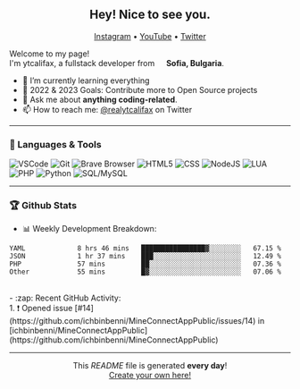 <h2 align="center">Hey! Nice to see you.</h2>
<p align="center">  
  <a href="https://instagram.com/btrayanovv">Instagram</a> •
  <a href="https://www.youtube.com/channel/UCYFr6dErGictp4nOGnQpQvQ">YouTube</a> •
  <a href="https://twitter.com/ytcalifax">Twitter</a> 
</p>

<p>Welcome to my page! </br> I'm ytcalifax, a fullstack developer from <img src="https://img.icons8.com/color/48/000000/bulgaria-circular.png" width="13"/> <b>Sofia, Bulgaria</b>.</p>

- 🌱 I’m currently learning everything
- 🥅 2022 & 2023 Goals: Contribute more to Open Source projects
- 💬 Ask me about **anything coding-related**.
- 📫 How to reach me: [@realytcalifax](https://twitter.com/realytcalifax) on Twitter

-----
### 🔨 Languages & Tools
<p>  
  <img alt="VSCode" src="https://img.shields.io/badge/-VSCode-EC4A3F?style=flat-square&logo=visual-studio&logoColor=white" />  
  <img alt="Git" src="https://img.shields.io/badge/-Git-F05032?style=flat-square&logo=git&logoColor=white" />
  <img alt="Brave Browser" src="https://img.shields.io/badge/-Brave_Browser-FB542B?style=flat-square&logo=brave&logoColor=white" />
  <img alt="HTML5" src="https://img.shields.io/badge/-HTML5-E34F26?style=flat-square&logo=html5&logoColor=white" />  
  <img alt="CSS" src="https://img.shields.io/badge/-CSS-13aa52?style=flat-square&logo=styled-components&logoColor=white" />
  <img alt="NodeJS" src="https://img.shields.io/badge/-NodeJS-43853d?style=flat-square&logo=javascript&logoColor=white" />
  <img alt="LUA" src="https://img.shields.io/badge/-LUA-46a2f1?style=flat-square&logo=lua&logoColor=white" />
  <img alt="PHP" src="https://img.shields.io/badge/-PHP-2088FF?style=flat-square&logo=php&logoColor=white" />
  <img alt="Python" src="https://img.shields.io/badge/-Python-F9A03C?style=flat-square&logo=python&logoColor=white" />
  <img alt="SQL/MySQL" src="https://img.shields.io/badge/-SQL/MySQL-F7B93E?style=flat-square&logo=mysql&logoColor=white" />
</p>

-----
### 🏆 Github Stats

- :bar_chart: Weekly Development Breakdown:</br>
<!--START_SECTION:waka-->

```text
YAML             8 hrs 46 mins   ████████████████▓░░░░░░░░   67.15 %
JSON             1 hr 37 mins    ███░░░░░░░░░░░░░░░░░░░░░░   12.49 %
PHP              57 mins         ██░░░░░░░░░░░░░░░░░░░░░░░   07.36 %
Other            55 mins         █▓░░░░░░░░░░░░░░░░░░░░░░░   07.06 %
```

<!--END_SECTION:waka-->
</br>
- :zap: Recent GitHub Activity:</br>
<!--START_SECTION:activity-->
1. ❗️ Opened issue [#14](https://github.com/ichbinbenni/MineConnectAppPublic/issues/14) in [ichbinbenni/MineConnectAppPublic](https://github.com/ichbinbenni/MineConnectAppPublic)
<!--END_SECTION:activity-->

------------
<p align="center">This <i>README</i> file is generated <b>every day</b>!</br><a href="https://medium.com/@th.guibert/how-to-create-a-self-updating-readme-md-for-your-github-profile-f8b05744ca91">Create your own here!</a></p>
